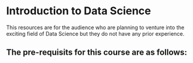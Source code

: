 # Introduction to Data Science

This resources are for the audience who are planning to venture into the exciting field of Data Science but they do not have any prior experience.

## The pre-requisits for this course are as follows: 

